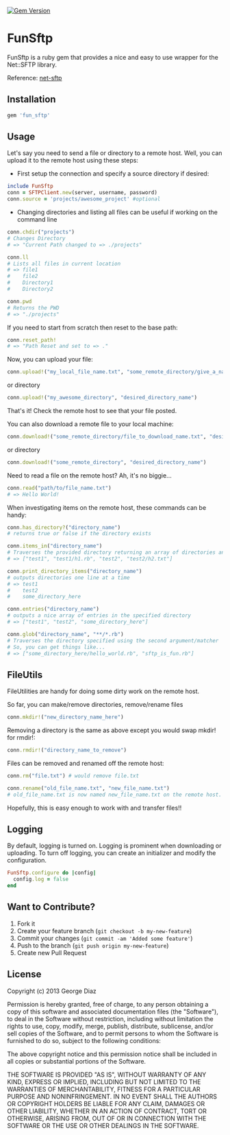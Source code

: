 [![Gem Version](https://badge.fury.io/rb/fun_sftp.png)](http://badge.fury.io/rb/fun_sftp)

FunSftp
=======

FunSftp is a ruby gem that provides a nice and easy to use wrapper for the Net::SFTP library.

Reference: [net-sftp](http://net-ssh.github.com/sftp/v2/api/index.html)

Installation
------------

```ruby
gem 'fun_sftp'
```

Usage
-----

Let's say you need to send a file or directory to a remote host. Well, you can upload it to the remote host using these steps:

* First setup the connection and specify a source directory if desired:

```ruby
include FunSftp
conn = SFTPClient.new(server, username, password)
conn.source = 'projects/awesome_project' #optional
```

* Changing directories and listing all files can be useful if working on the command line

```ruby
conn.chdir("projects")
# Changes Directory
# => "Current Path changed to => ./projects"

conn.ll
# Lists all files in current location
# => file1
#    file2
#    Directory1
#    Directory2

conn.pwd
# Returns the PWD
# => "./projects"
```

If you need to start from scratch then reset to the base path:

```ruby
conn.reset_path!
# => "Path Reset and set to => ."
```

Now, you can upload your file:

```ruby
conn.upload!("my_local_file_name.txt", "some_remote_directory/give_a_name.txt")
```

or directory

```ruby
conn.upload!("my_awesome_directory", "desired_directory_name")
```

That's it! Check the remote host to see that your file posted.

You can also download a remote file to your local machine:

```ruby
conn.download!("some_remote_directory/file_to_download_name.txt", "desired_local_name.txt")
```

or directory

```ruby
conn.download!("some_remote_directory", "desired_directory_name")
```

Need to read a file on the remote host? Ah, it's no biggie...

```ruby
conn.read("path/to/file_name.txt")
# => Hello World!
```

When investigating items on the remote host, these commands can be handy:

```ruby
conn.has_directory?("directory_name")
# returns true or false if the directory exists

conn.items_in("directory_name")
# Traverses the provided directory returning an array of directories and files
# => ["test1", "test1/h1.rb", "test2", "test2/h2.txt"]

conn.print_directory_items("directory_name")
# outputs directories one line at a time
# => test1
#    test2
#    some_directory_here

conn.entries("directory_name")
# outputs a nice array of entries in the specified directory
# => ["test1", "test2", "some_directory_here"]

conn.glob("directory_name", "**/*.rb")
# Traverses the directory specified using the second argument/matcher
# So, you can get things like...
# => ["some_directory_here/hello_world.rb", "sftp_is_fun.rb"]
```

FileUtils
---------

FileUtilities are handy for doing some dirty work on the remote host.

So far, you can make/remove directories, remove/rename files

```ruby
conn.mkdir!("new_directory_name_here")
```

Removing a directory is the same as above except you would swap mkdir! for rmdir!:

```ruby
conn.rmdir!("directory_name_to_remove")
```

Files can be removed and renamed off the remote host:

```ruby
conn.rm("file.txt") # would remove file.txt

conn.rename("old_file_name.txt", "new_file_name.txt")
# old_file_name.txt is now named new_file_name.txt on the remote host.
```

Hopefully, this is easy enough to work with and transfer files!!

Logging
-------

By default, logging is turned on. Logging is prominent when downloading or uploading. To turn off logging, you can create an initializer and modify the configuration.

```ruby
FunSftp.configure do |config|
  config.log = false
end
```

Want to Contribute?
-------------------

1. Fork it
2. Create your feature branch (`git checkout -b my-new-feature`)
3. Commit your changes (`git commit -am 'Added some feature'`)
4. Push to the branch (`git push origin my-new-feature`)
5. Create new Pull Request

License
-------

Copyright (c) 2013 George Diaz

Permission is hereby granted, free of charge, to any person obtaining a copy of this software and associated documentation files (the "Software"), to deal in the Software without restriction, including without limitation the rights to use, copy, modify, merge, publish, distribute, sublicense, and/or sell copies of the Software, and to permit persons to whom the Software is furnished to do so, subject to the following conditions:

The above copyright notice and this permission notice shall be included in all copies or substantial portions of the Software.

THE SOFTWARE IS PROVIDED "AS IS", WITHOUT WARRANTY OF ANY KIND, EXPRESS OR IMPLIED, INCLUDING BUT NOT LIMITED TO THE WARRANTIES OF MERCHANTABILITY, FITNESS FOR A PARTICULAR PURPOSE AND NONINFRINGEMENT. IN NO EVENT SHALL THE AUTHORS OR COPYRIGHT HOLDERS BE LIABLE FOR ANY CLAIM, DAMAGES OR OTHER LIABILITY, WHETHER IN AN ACTION
OF CONTRACT, TORT OR OTHERWISE, ARISING FROM, OUT OF OR IN CONNECTION WITH THE SOFTWARE OR THE USE OR OTHER DEALINGS IN THE SOFTWARE.
